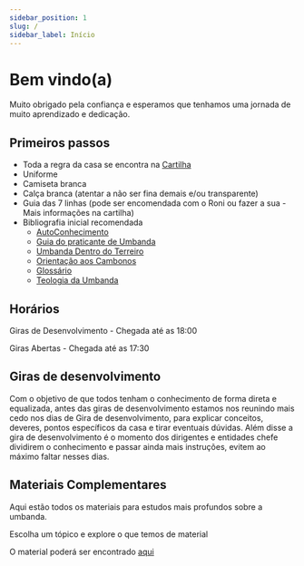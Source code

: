 ```yaml
---
sidebar_position: 1
slug: /
sidebar_label: Início
---
```


# Bem vindo(a)

Muito obrigado pela confiança e esperamos que tenhamos uma jornada de muito aprendizado e dedicação.

## Primeiros passos

 - Toda a regra da casa se encontra na [Cartilha](https://github.com/TCDNUmbanda/TCDNUmbanda/blob/main/RegrasCasa/1-Cartilha.pdf)
 - Uniforme
 - Camiseta branca
 - Calça branca (atentar a não ser fina demais e/ou transparente)
 - Guia das 7 linhas (pode ser encomendada com o Roni ou fazer a sua - Mais informações na cartilha)
 - Bibliografia inicial recomendada
	- [AutoConhecimento](https://github.com/TCDNUmbanda/TCDNUmbanda/blob/main/LiteraturaInicial/1-AutoConhecimento.pdf) 
	- [Guia do praticante de Umbanda](https://github.com/TCDNUmbanda/TCDNUmbanda/blob/main/LiteraturaInicial/2-GuiaPraticanteUmbanda.pdf) 
 	- [Umbanda Dentro do Terreiro](https://github.com/TCDNUmbanda/TCDNUmbanda/blob/main/LiteraturaInicial/3-UmbandaDentroTerreiro-Resumo.pdf) 
 	- [Orientação aos Cambonos](https://github.com/TCDNUmbanda/TCDNUmbanda/blob/main/LiteraturaInicial/4-OrientacaoCambonos.pdf) 
  	- [Glossário](https://github.com/TCDNUmbanda/TCDNUmbanda/blob/main/LiteraturaInicial/5-GLOSSARIO.pdf) 
  	- [Teologia da Umbanda](https://github.com/TCDNUmbanda/TCDNUmbanda/blob/main/LiteraturaInicial/6-TeologiaUmbanda.pdf) 

## Horários

Giras de Desenvolvimento - Chegada até as 18:00

Giras Abertas - Chegada até as 17:30

## Giras de desenvolvimento

Com o objetivo de que todos tenham o conhecimento de forma direta e equalizada, antes das giras de desenvolvimento estamos nos reunindo mais cedo nos dias de Gira de desenvolvimento, para explicar conceitos, deveres, pontos específicos da casa e tirar eventuais dúvidas.
Além disse a gira de desenvolvimento é o momento dos dirigentes e entidades chefe dividirem o conhecimento e passar ainda mais instruções, evitem ao máximo faltar nesses dias.

## Materiais Complementares

Aqui estão todos os materiais para estudos mais profundos sobre a umbanda.

Escolha um tópico e explore o que temos de material

O material poderá ser encontrado [aqui](https://github.com/TCDNUmbanda/TCDNUmbanda/tree/main/Estudo) 